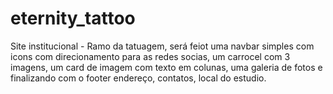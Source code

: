 # eternity_tattoo
Site institucional  - Ramo da tatuagem, será feiot uma navbar simples com icons com direcionamento para as redes socias, um carrocel com 3 imagens, um card de imagem com texto em colunas, uma galeria de fotos  e finalizando com o footer endereço, contatos, local do estudio.
